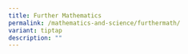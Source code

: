 ```yaml
---
title: Further Mathematics
permalink: /mathematics-and-science/furthermath/
variant: tiptap
description: ""
---
```

